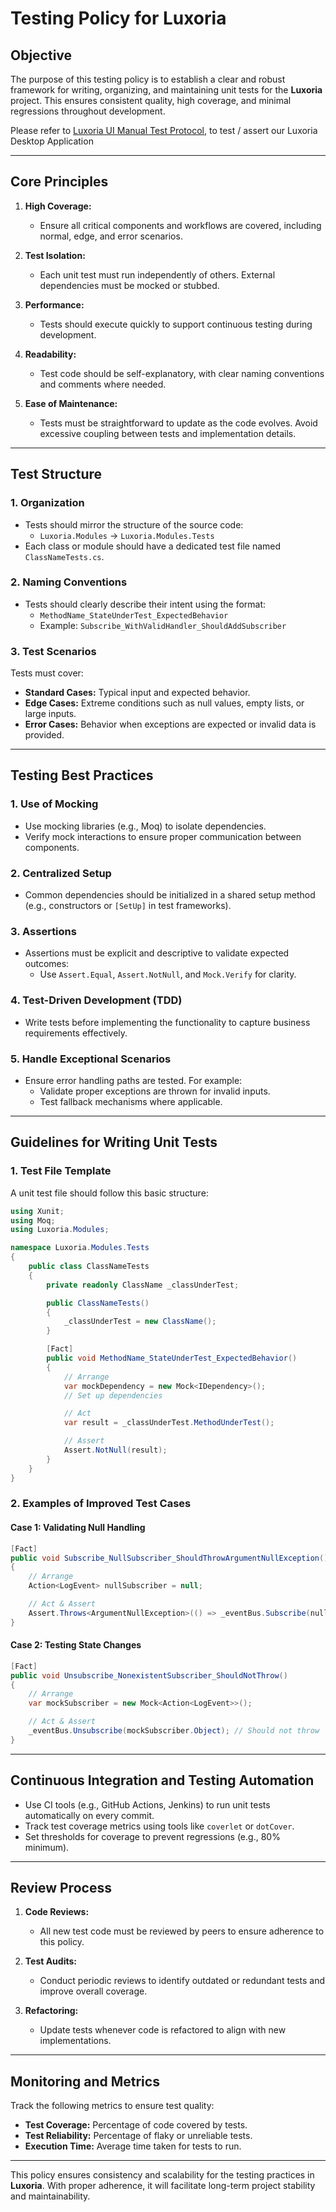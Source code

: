 ﻿# Testing Policy for **Luxoria**

## **Objective**
The purpose of this testing policy is to establish a clear and robust framework for writing, organizing, and maintaining unit tests for the **Luxoria** project. This ensures consistent quality, high coverage, and minimal regressions throughout development.

Please refer to [Luxoria UI Manual Test Protocol](./MTP1.md), to test / assert our Luxoria Desktop Application

---

## **Core Principles**

1. **High Coverage:**
    - Ensure all critical components and workflows are covered, including normal, edge, and error scenarios.

2. **Test Isolation:**
    - Each unit test must run independently of others. External dependencies must be mocked or stubbed.

3. **Performance:**
    - Tests should execute quickly to support continuous testing during development.

4. **Readability:**
    - Test code should be self-explanatory, with clear naming conventions and comments where needed.

5. **Ease of Maintenance:**
    - Tests must be straightforward to update as the code evolves. Avoid excessive coupling between tests and implementation details.

---

## **Test Structure**

### **1. Organization**
- Tests should mirror the structure of the source code:
    - `Luxoria.Modules` → `Luxoria.Modules.Tests`
- Each class or module should have a dedicated test file named `ClassNameTests.cs`.

### **2. Naming Conventions**
- Tests should clearly describe their intent using the format:
    - `MethodName_StateUnderTest_ExpectedBehavior`
    - Example: `Subscribe_WithValidHandler_ShouldAddSubscriber`

### **3. Test Scenarios**
Tests must cover:
- **Standard Cases:** Typical input and expected behavior.
- **Edge Cases:** Extreme conditions such as null values, empty lists, or large inputs.
- **Error Cases:** Behavior when exceptions are expected or invalid data is provided.

---

## **Testing Best Practices**

### **1. Use of Mocking**
- Use mocking libraries (e.g., Moq) to isolate dependencies.
- Verify mock interactions to ensure proper communication between components.

### **2. Centralized Setup**
- Common dependencies should be initialized in a shared setup method (e.g., constructors or `[SetUp]` in test frameworks).

### **3. Assertions**
- Assertions must be explicit and descriptive to validate expected outcomes:
    - Use `Assert.Equal`, `Assert.NotNull`, and `Mock.Verify` for clarity.

### **4. Test-Driven Development (TDD)**
- Write tests before implementing the functionality to capture business requirements effectively.

### **5. Handle Exceptional Scenarios**
- Ensure error handling paths are tested. For example:
    - Validate proper exceptions are thrown for invalid inputs.
    - Test fallback mechanisms where applicable.

---

## **Guidelines for Writing Unit Tests**

### **1. Test File Template**
A unit test file should follow this basic structure:

```csharp
using Xunit;
using Moq;
using Luxoria.Modules;

namespace Luxoria.Modules.Tests
{
    public class ClassNameTests
    {
        private readonly ClassName _classUnderTest;

        public ClassNameTests()
        {
            _classUnderTest = new ClassName();
        }

        [Fact]
        public void MethodName_StateUnderTest_ExpectedBehavior()
        {
            // Arrange
            var mockDependency = new Mock<IDependency>();
            // Set up dependencies

            // Act
            var result = _classUnderTest.MethodUnderTest();

            // Assert
            Assert.NotNull(result);
        }
    }
}
```

### **2. Examples of Improved Test Cases**

#### Case 1: Validating Null Handling
```csharp
[Fact]
public void Subscribe_NullSubscriber_ShouldThrowArgumentNullException()
{
    // Arrange
    Action<LogEvent> nullSubscriber = null;

    // Act & Assert
    Assert.Throws<ArgumentNullException>(() => _eventBus.Subscribe(nullSubscriber));
}
```

#### Case 2: Testing State Changes
```csharp
[Fact]
public void Unsubscribe_NonexistentSubscriber_ShouldNotThrow()
{
    // Arrange
    var mockSubscriber = new Mock<Action<LogEvent>>();

    // Act & Assert
    _eventBus.Unsubscribe(mockSubscriber.Object); // Should not throw
}
```

---

## **Continuous Integration and Testing Automation**

- Use CI tools (e.g., GitHub Actions, Jenkins) to run unit tests automatically on every commit.
- Track test coverage metrics using tools like `coverlet` or `dotCover`.
- Set thresholds for coverage to prevent regressions (e.g., 80% minimum).

---

## **Review Process**

1. **Code Reviews:**
    - All new test code must be reviewed by peers to ensure adherence to this policy.

2. **Test Audits:**
    - Conduct periodic reviews to identify outdated or redundant tests and improve overall coverage.

3. **Refactoring:**
    - Update tests whenever code is refactored to align with new implementations.

---

## **Monitoring and Metrics**

Track the following metrics to ensure test quality:
- **Test Coverage:** Percentage of code covered by tests.
- **Test Reliability:** Percentage of flaky or unreliable tests.
- **Execution Time:** Average time taken for tests to run.

---

This policy ensures consistency and scalability for the testing practices in **Luxoria**. With proper adherence, it will facilitate long-term project stability and maintainability.
